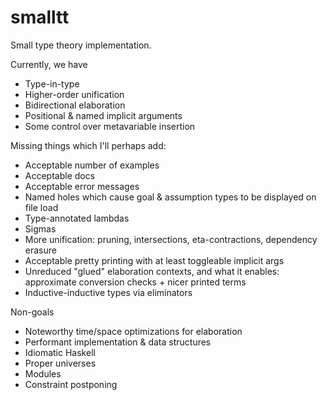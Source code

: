 # smalltt

Small type theory implementation. 

Currently, we have
  - Type-in-type
  - Higher-order unification
  - Bidirectional elaboration
  - Positional & named implicit arguments
  - Some control over metavariable insertion
  
Missing things which I'll perhaps add:

  - Acceptable number of examples
  - Acceptable docs
  - Acceptable error messages
  - Named holes which cause goal & assumption types to be displayed on file load
  - Type-annotated lambdas
  - Sigmas
  - More unification: pruning, intersections, eta-contractions, dependency erasure
  - Acceptable pretty printing with at least toggleable implicit args
  - Unreduced "glued" elaboration contexts, and what it enables: approximate conversion checks + nicer printed terms
  - Inductive-inductive types via eliminators
  
Non-goals
  - Noteworthy time/space optimizations for elaboration
  - Performant implementation & data structures
  - Idiomatic Haskell
  - Proper universes
  - Modules
  - Constraint postponing
